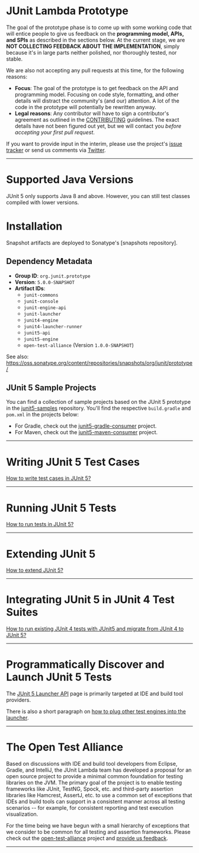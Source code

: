 # JUnit Lambda Prototype

The goal of the prototype phase is to come up with some working code that will entice people to give us feedback on the **programming model, APIs, and SPIs** as described in the sections below. At the current stage, we are **NOT COLLECTING FEEDBACK ABOUT THE IMPLEMENTATION**, simply because it's in large parts neither polished, nor thoroughly tested, nor stable.

We are also not accepting any pull requests at this time, for the following reasons:

- **Focus**: The goal of the prototype is to get feedback on the API and programming model. Focusing on code style, formatting, and other details will distract the community's (and our) attention. A lot of the code in the prototype will potentially be rewritten anyway.
- **Legal reasons**: Any contributor will have to sign a contributor's agreement as outlined in the [CONTRIBUTING] guidelines. The exact details have not been figured out yet, but we will contact you *before accepting your first pull request*.

If you want to provide input in the interim, please use the project's [issue tracker] or send us comments via [Twitter].

----
# Supported Java Versions

JUnit 5 only supports Java 8 and above. However, you can still test classes compiled with lower versions.

# Installation

Snapshot artifacts are deployed to Sonatype's [snapshots repository].

## Dependency Metadata

- **Group ID**: `org.junit.prototype`
- **Version**: `5.0.0-SNAPSHOT`
- **Artifact IDs**:
  - `junit-commons`
  - `junit-console`
  - `junit-engine-api`
  - `junit-launcher`
  - `junit4-engine`
  - `junit4-launcher-runner`
  - `junit5-api`
  - `junit5-engine`
  - `open-test-alliance` (Version `1.0.0-SNAPSHOT`)

See also: <https://oss.sonatype.org/content/repositories/snapshots/org/junit/prototype/>

## JUnit 5 Sample Projects

You can find a collection of sample projects based on the JUnit 5 prototype in the [junit5-samples] repository. You'll find the respective `build.gradle`
and `pom.xml` in the projects below:

- For Gradle, check out the [junit5-gradle-consumer] project.
- For Maven, check out the [junit5-maven-consumer] project.

----

# Writing JUnit 5 Test Cases

[How to write test cases in JUnit 5?](Prototype-Writing-Test-Cases)

----

# Running JUnit 5 Tests

[How to run tests in JUnit 5?](Prototype-Running-Tests)

----

# Extending JUnit 5

[How to extend JUnit 5?](Prototype-Test-Extensions)

----

# Integrating JUnit 5 in JUnit 4 Test Suites

[How to run existing JUnit 4 tests with JUnit5 and migrate from JUnit 4 to JUnit 5?](Prototype-JUnit4-Run-And-Migrate)

----

# Programmatically Discover and Launch JUnit 5 Tests

The [JUnit 5 Launcher API](Prototype-Launcher-API) page is primarily targeted at IDE and build tool providers.

There is also a short paragraph on [how to plug other test engines into the launcher](Prototype-Launcher-API#plugging-in-your-own-test-engine).

----

# The Open Test Alliance

Based on discussions with IDE and build tool developers from Eclipse, Gradle, and IntelliJ, the JUnit Lambda team has developed a proposal for an open source project to provide a minimal common foundation for testing libraries on the JVM. The primary goal of the project is to enable testing frameworks like JUnit, TestNG, Spock, etc. and third-party assertion libraries like Hamcrest, AssertJ, etc. to use a common set of exceptions that IDEs and build tools can support in a consistent manner across all testing scenarios -- for example, for consistent reporting and test execution visualization.

For the time being we have begun with a small hierarchy of exceptions that we consider to be common for all testing and assertion frameworks. Please check out the [open-test-alliance](https://github.com/junit-team/junit-lambda/tree/master/open-test-alliance) project and [provide us feedback](https://github.com/junit-team/junit-lambda/issues/12).

----

[CONTRIBUTING]: https://github.com/junit-team/junit-lambda/blob/master/CONTRIBUTING.md
[`CustomAnnotationParameterResolver`]: https://github.com/junit-team/junit-lambda/blob/master/sample-project/src/test/java/com/example/CustomAnnotationParameterResolver.java
[`CustomTypeParameterResolver`]: https://github.com/junit-team/junit-lambda/blob/master/sample-project/src/test/java/com/example/CustomTypeParameterResolver.java
[issue tracker]: https://github.com/junit-team/junit-lambda/issues
[junit5-gradle-consumer]: https://github.com/junit-team/junit5-samples/tree/master/junit5-gradle-consumer
[junit5-maven-consumer]: https://github.com/junit-team/junit5-samples/tree/master/junit5-maven-consumer
[junit5-samples]: https://github.com/junit-team/junit5-samples
[Twitter]: https://twitter.com/junitlambda
